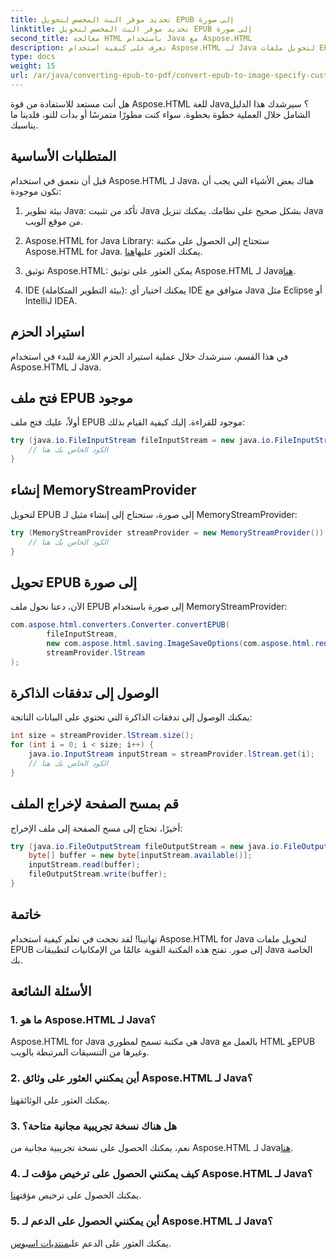 ```yaml
---
title: تحديد موفر البث المخصص لتحويل EPUB إلى صورة
linktitle: تحديد موفر البث المخصص لتحويل EPUB إلى صورة
second_title: معالجة HTML باستخدام Java مع Aspose.HTML
description: تعرف على كيفية استخدام Aspose.HTML لـ Java لتحويل ملفات EPUB إلى صور باستخدام هذا الدليل خطوة بخطوة.
type: docs
weight: 15
url: /ar/java/converting-epub-to-pdf/convert-epub-to-image-specify-custom-stream-provider/
---
```


هل أنت مستعد للاستفادة من قوة Aspose.HTML للغة Java؟ سيرشدك هذا الدليل الشامل خلال العملية خطوة بخطوة. سواء كنت مطورًا متمرسًا أو بدأت للتو، فلدينا ما يناسبك. 

## المتطلبات الأساسية

قبل أن نتعمق في استخدام Aspose.HTML لـ Java، هناك بعض الأشياء التي يجب أن تكون موجودة:

1. بيئة تطوير Java: تأكد من تثبيت Java بشكل صحيح على نظامك. يمكنك تنزيل Java من موقع الويب.

2.  Aspose.HTML for Java Library: ستحتاج إلى الحصول على مكتبة Aspose.HTML for Java. يمكنك العثور عليها[هنا](https://releases.aspose.com/html/java/).

3.  توثيق Aspose.HTML: يمكن العثور على توثيق Aspose.HTML لـ Java[هنا](https://reference.aspose.com/html/java/).

4. IDE (بيئة التطوير المتكاملة): يمكنك اختيار أي IDE متوافق مع Java مثل Eclipse أو IntelliJ IDEA.

## استيراد الحزم

في هذا القسم، سنرشدك خلال عملية استيراد الحزم اللازمة للبدء في استخدام Aspose.HTML لـ Java.

## فتح ملف EPUB موجود

أولاً، عليك فتح ملف EPUB موجود للقراءة. إليك كيفية القيام بذلك:

```java
try (java.io.FileInputStream fileInputStream = new java.io.FileInputStream(Resources.input("input.epub"))) {
    // الكود الخاص بك هنا
}
```

## إنشاء MemoryStreamProvider

لتحويل EPUB إلى صورة، ستحتاج إلى إنشاء مثيل لـ MemoryStreamProvider:

```java
try (MemoryStreamProvider streamProvider = new MemoryStreamProvider()) {
    // الكود الخاص بك هنا
}
```

## تحويل EPUB إلى صورة

الآن، دعنا نحول ملف EPUB إلى صورة باستخدام MemoryStreamProvider:

```java
com.aspose.html.converters.Converter.convertEPUB(
        fileInputStream,
        new com.aspose.html.saving.ImageSaveOptions(com.aspose.html.rendering.image.ImageFormat.Jpeg),
        streamProvider.lStream
);
```

## الوصول إلى تدفقات الذاكرة

يمكنك الوصول إلى تدفقات الذاكرة التي تحتوي على البيانات الناتجة:

```java
int size = streamProvider.lStream.size();
for (int i = 0; i < size; i++) {
    java.io.InputStream inputStream = streamProvider.lStream.get(i);
    // الكود الخاص بك هنا
}
```

## قم بمسح الصفحة لإخراج الملف

أخيرًا، تحتاج إلى مسح الصفحة إلى ملف الإخراج:

```java
try (java.io.FileOutputStream fileOutputStream = new java.io.FileOutputStream(Resources.output("page_{" + (i + 1) + "}.jpg"))) {
    byte[] buffer = new byte[inputStream.available()];
    inputStream.read(buffer);
    fileOutputStream.write(buffer);
}
```

## خاتمة

تهانينا! لقد نجحت في تعلم كيفية استخدام Aspose.HTML for Java لتحويل ملفات EPUB إلى صور. تفتح هذه المكتبة القوية عالمًا من الإمكانيات لتطبيقات Java الخاصة بك.

## الأسئلة الشائعة

### 1. ما هو Aspose.HTML لـ Java؟

Aspose.HTML for Java هي مكتبة تسمح لمطوري Java بالعمل مع HTML وEPUB وغيرها من التنسيقات المرتبطة بالويب.

### 2. أين يمكنني العثور على وثائق Aspose.HTML لـ Java؟

 يمكنك العثور على الوثائق[هنا](https://reference.aspose.com/html/java/).

### 3. هل هناك نسخة تجريبية مجانية متاحة؟

 نعم، يمكنك الحصول على نسخة تجريبية مجانية من Aspose.HTML لـ Java[هنا](https://releases.aspose.com/).

### 4. كيف يمكنني الحصول على ترخيص مؤقت لـ Aspose.HTML لـ Java؟

 يمكنك الحصول على ترخيص مؤقت[هنا](https://purchase.aspose.com/temporary-license/).

### 5. أين يمكنني الحصول على الدعم لـ Aspose.HTML لـ Java؟

 يمكنك العثور على الدعم على[منتديات اسبوس](https://forum.aspose.com/).
